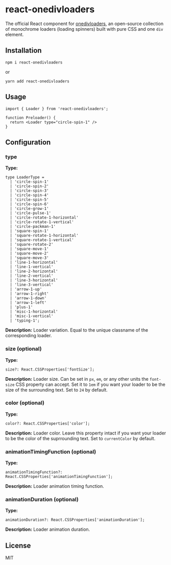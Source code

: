 # react-onedivloaders

The official React component for [onedivloaders](https://onedivloaders.vercel.app), an open-source collection of monochrome loaders (loading spinners) built with pure CSS and one `div` element.

## Installation

```
npm i react-onedivloaders
```

or

```
yarn add react-onedivloaders
```

## Usage

```
import { Loader } from 'react-onedivloaders';

function Preloader() {
  return <Loader type="circle-spin-1" />
}
```

## Configuration

### type

**Type:**

```
type LoaderType =
  | 'circle-spin-1'
  | 'circle-spin-2'
  | 'circle-spin-3'
  | 'circle-spin-4'
  | 'circle-spin-5'
  | 'circle-spin-6'
  | 'circle-grow-1'
  | 'circle-pulse-1'
  | 'circle-rotate-1-horizontal'
  | 'circle-rotate-1-vertical'
  | 'circle-packman-1'
  | 'square-spin-1'
  | 'square-rotate-1-horizontal'
  | 'square-rotate-1-vertical'
  | 'square-rotate-2'
  | 'square-move-1'
  | 'square-move-2'
  | 'square-move-3'
  | 'line-1-horizontal'
  | 'line-1-vertical'
  | 'line-2-horizontal'
  | 'line-2-vertical'
  | 'line-3-horizontal'
  | 'line-3-vertical'
  | 'arrow-1-up'
  | 'arrow-1-right'
  | 'arrow-1-down'
  | 'arrow-1-left'
  | 'plus-1'
  | 'misc-1-horizontal'
  | 'misc-1-vertical'
  | 'typing-1';
```
**Description:** Loader variation. Equal to the unique classname of the corresponding loader.

### size (optional)

**Type:**

```
size?: React.CSSProperties['fontSize'];
```

**Description:** Loader size. Can be set in `px`, `em`, or any other units the `font-size` CSS property can accept. Set it to `1em` if you want your loader to be the size of the surrounding text. Set to `24` by default.

### color (optional)

**Type:**

```
color?: React.CSSProperties['color'];
```

**Description:** Loader color. Leave this property intact if you want your loader to be the color of the suprrounding text. Set to `currentColor` by default.

### animationTimingFunction (optional)

**Type:** 

```
animationTimingFunction?: React.CSSProperties['animationTimingFunction'];
```

**Description:** Loader animation timing function.

### animationDuration (optional)

**Type:** 

```
animationDuration?: React.CSSProperties['animationDuration'];
```

**Description:** Loader animation duration.

## License

MIT
